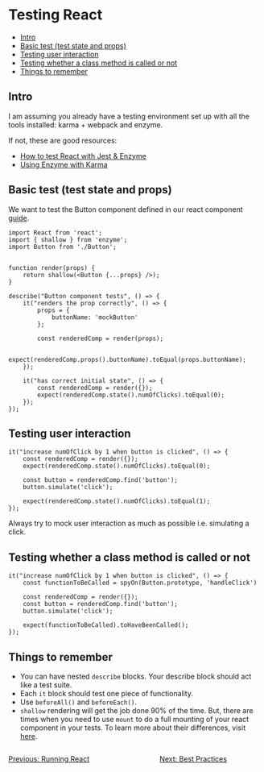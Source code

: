 # Testing React <!-- omit in toc -->
- [Intro](#intro)
- [Basic test (test state and props)](#basic-test-test-state-and-props)
- [Testing user interaction](#testing-user-interaction)
- [Testing whether a class method is called or not](#testing-whether-a-class-method-is-called-or-not)
- [Things to remember](#things-to-remember)

## Intro
  
I am assuming you already have a testing environment set up with all the tools installed: karma + webpack and enzyme. 

If not, these are good resources:
-  [How to test React with Jest & Enzyme](https://www.robinwieruch.de/react-testing-jest-enzyme)
-  [Using Enzyme with Karma](https://airbnb.io/enzyme/docs/guides/karma.html) 

## Basic test (test state and props)
We want to test the Button component defined in our react component [guide](brush_up_react_core).

```
import React from 'react';
import { shallow } from 'enzyme';
import Button from './Button';


function render(props) {
	return shallow(<Button {...props} />);
}

describe("Button component tests", () => {
    it("renders the prop correctly", () => {
        props = {
            buttonName: 'mockButton'
        };

        const renderedComp = render(props);

        expect(renderedComp.props().buttonName).toEqual(props.buttonName);
    });

    it("has correct initial state", () => {
        const renderedComp = render({});
        expect(renderedComp.state().numOfClicks).toEqual(0);
    });
});
```

## Testing user interaction

```
it("increase numOfClick by 1 when button is clicked", () => {
    const renderedComp = render({});
    expect(renderedComp.state().numOfClicks).toEqual(0);

    const button = renderedComp.find('button');
    button.simulate('click');
    
    expect(renderedComp.state().numOfClicks).toEqual(1);    
});
```

Always try to mock user interaction as much as possible i.e. simulating a click. 

## Testing whether a class method is called or not

```
it("increase numOfClick by 1 when button is clicked", () => {
    const functionToBeCalled = spyOn(Button.prototype, 'handleClick')

    const renderedComp = render({});
    const button = renderedComp.find('button');
    button.simulate('click');
    
    expect(functionToBeCalled).toHaveBeenCalled();    
});
```
## Things to remember

- You can have nested `describe` blocks. Your describe block should act like a test suite.
- Each `it` block should test one piece of functionality.
- Use `beforeAll()` and `beforeEach()`.
- `shallow` rendering will get the job done 90% of the time. But, there are times when you need to use `mount` to do a full mounting of your react component in your tests. To learn more about their differences, visit [here](https://gist.github.com/fokusferit/e4558d384e4e9cab95d04e5f35d4f913).

<div style="display: flex; justify-content:space-between">
  <a href="./brush_up_running_react.md"><p style="text-align: left;">Previous: Running React</p>

  <a href="./brush_up_react_best_practices"><p style="text-align: right;">Next: Best Practices</p></a>
</div>